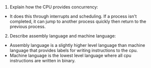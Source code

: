 <!-- Answers to the Short Answer Essay Questions go here -->

1. Explain how the CPU provides concurrency:
- It does this through interrupts and scheduling. If a process isn't completed, it can jump to another process quickly then return to the previous process.

2. Describe assembly language and machine language:
- Assembly language is a slightly higher level language than machine language that provides labels for writing instructions to the cpu.
- Machine language is the lowest level language where all cpu instructions are written in binary.
